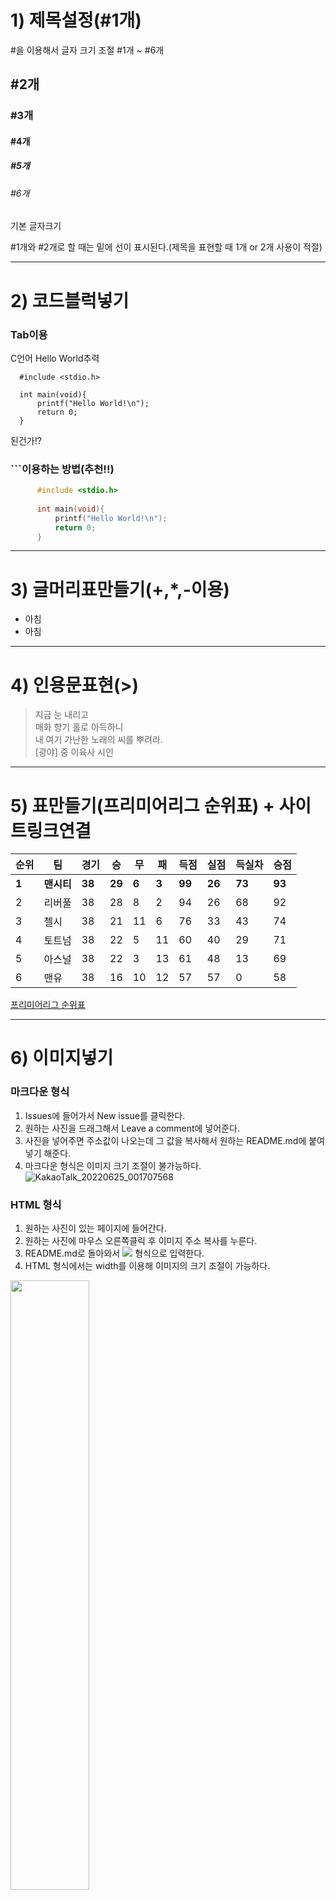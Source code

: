 # 1) 제목설정(#1개)
#을 이용해서 글자 크기 조절 #1개 ~ #6개
## #2개
### #3개
#### #4개
##### #5개
###### #6개
기본 글자크기

#1개와 #2개로 할 때는 밑에 선이 표시된다.(제목을 표현할 때 1개 or 2개 사용이 적절)

***

# 2) 코드블럭넣기

### Tab이용
C언어 Hello World추력

      #include <stdio.h>
      
      int main(void){
          printf("Hello World!\n");
          return 0;
      }

된건가!?

### ```이용하는 방법(추천!!)

``` C
      #include <stdio.h>
      
      int main(void){
          printf("Hello World!\n");
          return 0;
      }
```

***

# 3) 글머리표만들기(+,*,-이용)
+ 아침
+ 아침

***

# 4) 인용문표현(>)
> 지금 눈 내리고 \
> 매화 향기 홀로 아득하니 \
> 내 여기 가난한 노래의 씨를 뿌려라.\
> [광야] 중 이육사 시인

***

# 5) 표만들기(프리미어리그 순위표) + 사이트링크연결
| 순위 | 팀 | 경기 | 승 | 무 | 패 | 득점 | 실점 | 득실차 | 승점
| -- | ----------- | --- | --- | --- | --- | --- | --- | --- | --- |
| **1** | **맨시티**  | **38** | **29** | **6** | **3** | **99** | **26** | **73** | **93** |
| 2 | 리버풀  | 38 | 28 | 8 | 2 | 94 | 26 | 68 | 92 |
| 3 | 첼시  | 38 | 21 | 11 | 6 | 76 | 33 | 43 | 74 |
| 4 | 토트넘  | 38 | 22 | 5 | 11 | 60 | 40 | 29 | 71 |
| 5 | 아스널  | 38 | 22 | 3 | 13 | 61 | 48 | 13 | 69 |
| 6 | 맨유  | 38 | 16 | 10 | 12 | 57 | 57 | 0 | 58 |

[프리미어리그 순위표](https://sports.daum.net/record/epl)

***

# 6) 이미지넣기
### 마크다운 형식
1. Issues에 들어가서 New issue를 클릭한다.
2. 원하는 사진을 드래그해서 Leave a comment에 넣어준다.
3. 사진을 넣어주면 주소값이 나오는데 그 값을 복사해서 원하는 README.md에 붙여넣기 해준다.
4. 마크다운 형식은 이미지 크기 조절이 불가능하다.
![KakaoTalk_20220625_001707568](https://user-images.githubusercontent.com/99727385/175566297-b53313f6-4036-4810-bccd-a2e905c60676.jpg)

### HTML 형식
1. 원하는 사진이 있는 페이지에 들어간다.
2. 원하는 사진에 마우스 오른쪽클릭 후 이미지 주소 복사를 누른다.
3. README.md로 돌아와서 <img src="복사한 주소 붙여넣기"></img> 형식으로 입력한다.
4. HTML 형식에서는 width를 이용해 이미지의 크기 조절이 가능하다.

<img src="https://kr.mancity.com/dist/images/logos/crest.svg" width="50%"></img>

# 7) Markdown 작성 꿀팁 사이트
**https://dillinger.io**
처음 README를 작성하면서 작성한 결과가 어떻게 나오는지 몰라서 조금 수정하고 커밋하고 조금 수정하고 커밋하기를 반복했다.
그러다 우연히 블로그를 둘러보다 이 사이트에 대해서 알게 되었다. 이 사이트에서는 내가 실시간으로 README 작업을 하는 것을 시각적으로 보여준다.
처음 README 작성을 공부하면서 저와 같은 번거로움을 겪었던 분이라면 위 주소를 복사해두고 이용하면 편리하게 작업할 수 있을 것이라고 생각한다!!
